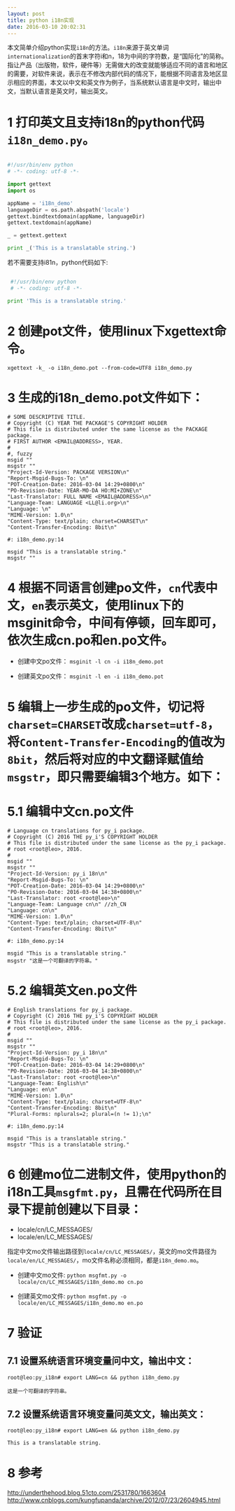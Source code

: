 ```yaml
---
layout: post
title: python i18n实现
date: 2016-03-10 20:02:31
---
```


本文简单介绍python实现`i18n`的方法。`i18n`来源于英文单词`internationalization`的首末字符i和n，18为中间的字符数，是“国际化”的简称。指让产品（出版物，软件，硬件等）无需做大的改变就能够适应不同的语言和地区的需要，对软件来说，表示在不修改内部代码的情况下，能根据不同语言及地区显示相应的界面，本文以中文和英文作为例子，当系统默认语言是中文时，输出中文，当默认语言是英文时，输出英文。


# 1 打印英文且支持i18n的python代码`i18n_demo.py`。

```python

#!/usr/bin/env python
# -*- coding: utf-8 -*-

import gettext
import os

appName = 'i18n_demo'
languageDir = os.path.abspath('locale')
gettext.bindtextdomain(appName, languageDir)
gettext.textdomain(appName)

_ = gettext.gettext

print _('This is a translatable string.')
```

若不需要支持i81n，python代码如下:


```python

 #!/usr/bin/env python
 # -*- coding: utf-8 -*-

print 'This is a translatable string.'

```


# 2 创建pot文件，使用linux下xgettext命令。

`xgettext -k_ -o i18n_demo.pot --from-code=UTF8 i18n_demo.py`

# 3 生成的i18n_demo.pot文件如下：

```
# SOME DESCRIPTIVE TITLE.
# Copyright (C) YEAR THE PACKAGE'S COPYRIGHT HOLDER
# This file is distributed under the same license as the PACKAGE package.
# FIRST AUTHOR <EMAIL@ADDRESS>, YEAR.
#
#, fuzzy
msgid ""
msgstr ""
"Project-Id-Version: PACKAGE VERSION\n"
"Report-Msgid-Bugs-To: \n"
"POT-Creation-Date: 2016-03-04 14:29+0800\n"
"PO-Revision-Date: YEAR-MO-DA HO:MI+ZONE\n"
"Last-Translator: FULL NAME <EMAIL@ADDRESS>\n"
"Language-Team: LANGUAGE <LL@li.org>\n"
"Language: \n"
"MIME-Version: 1.0\n"
"Content-Type: text/plain; charset=CHARSET\n"
"Content-Transfer-Encoding: 8bit\n"

#: i18n_demo.py:14

msgid "This is a translatable string."
msgstr ""
```

# 4 根据不同语言创建po文件，`cn`代表中文，`en`表示英文，使用linux下的msginit命令，中间有停顿，回车即可，依次生成cn.po和en.po文件。

- 创建中文po文件： `msginit -l cn -i i18n_demo.pot`

- 创建英文po文件： `msginit -l en -i i18n_demo.pot`

# 5 编辑上一步生成的po文件，切记将`charset=CHARSET`改成`charset=utf-8`，将`Content-Transfer-Encoding`的值改为`8bit`，然后将对应的中文翻译赋值给`msgstr`，即只需要编辑3个地方。如下：

# 5.1 编辑中文cn.po文件

```
# Language cn translations for py_i package.
# Copyright (C) 2016 THE py_i'S COPYRIGHT HOLDER
# This file is distributed under the same license as the py_i package.
# root <root@leo>, 2016.
#
msgid ""
msgstr ""
"Project-Id-Version: py_i 18n\n"
"Report-Msgid-Bugs-To: \n"
"POT-Creation-Date: 2016-03-04 14:29+0800\n"
"PO-Revision-Date: 2016-03-04 14:38+0800\n"
"Last-Translator: root <root@leo>\n"
"Language-Team: Language cn\n" //zh_CN
"Language: cn\n"
"MIME-Version: 1.0\n"
"Content-Type: text/plain; charset=UTF-8\n"
"Content-Transfer-Encoding: 8bit\n"

#: i18n_demo.py:14

msgid "This is a translatable string."
msgstr "这是一个可翻译的字符串。"
```

# 5.2 编辑英文en.po文件

```
# English translations for py_i package.
# Copyright (C) 2016 THE py_i'S COPYRIGHT HOLDER
# This file is distributed under the same license as the py_i package.
# root <root@leo>, 2016.
#
msgid ""
msgstr ""
"Project-Id-Version: py_i 18n\n"
"Report-Msgid-Bugs-To: \n"
"POT-Creation-Date: 2016-03-04 14:29+0800\n"
"PO-Revision-Date: 2016-03-04 14:38+0800\n"
"Last-Translator: root <root@leo>\n"
"Language-Team: English\n"
"Language: en\n"
"MIME-Version: 1.0\n"
"Content-Type: text/plain; charset=UTF-8\n"
"Content-Transfer-Encoding: 8bit\n"
"Plural-Forms: nplurals=2; plural=(n != 1);\n"

#: i18n_demo.py:14

msgid "This is a translatable string."
msgstr "This is a translatable string."
```

# 6 创建mo位二进制文件，使用python的i18n工具`msgfmt.py`，且需在代码所在目录下提前创建以下目录：

- locale/cn/LC_MESSAGES/
- locale/en/LC_MESSAGES/

指定中文mo文件输出路径到`locale/cn/LC_MESSAGES/`，英文的mo文件路径为`locale/en/LC_MESSAGES/`，mo文件名称必须相同，都是`i18n_demo.mo`。

- 创建中文mo文件: `python msgfmt.py -o locale/cn/LC_MESSAGES/i18n_demo.mo cn.po`

- 创建英文mo文件: `python msgfmt.py -o locale/en/LC_MESSAGES/i18n_demo.mo en.po`

# 7 验证

## 7.1 设置系统语言环境变量问中文，输出中文：

```
root@leo:py_i18n# export LANG=cn && python i18n_demo.py

这是一个可翻译的字符串。
```

## 7.2 设置系统语言环境变量问英文文，输出英文：
```
root@leo:py_i18n# export LANG=en && python i18n_demo.py

This is a translatable string.

```
# 8 参考

http://underthehood.blog.51cto.com/2531780/1663604
http://www.cnblogs.com/kungfupanda/archive/2012/07/23/2604945.html
